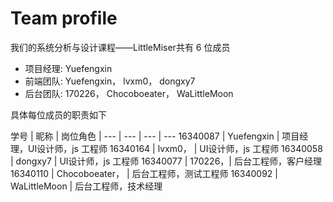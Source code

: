 # Team profile

我们的系统分析与设计课程——LittleMiser共有 6 位成员

- 项目经理: Yuefengxin
- 前端团队: Yuefengxin， lvxm0， dongxy7
- 后台团队: 170226， Chocoboeater， WaLittleMoon

具体每位成员的职责如下

学号 | 昵称 | 岗位角色 |
--- | --- | --- | ---
16340087 | Yuefengxin | 项目经理，UI设计师，js 工程师
16340164 | lvxm0， | UI设计师，js 工程师
16340058 | dongxy7 | UI设计师，js 工程师
16340077 | 170226，| 后台工程师，客户经理
16340110 | Chocoboeater， | 后台工程师，测试工程师
16340092 | WaLittleMoon | 后台工程师，技术经理
